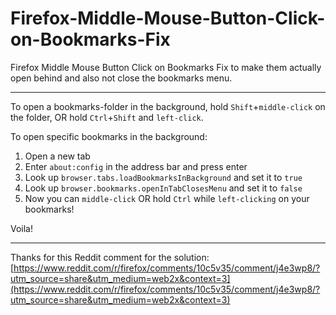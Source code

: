 # Firefox-Middle-Mouse-Button-Click-on-Bookmarks-Fix
Firefox Middle Mouse Button Click on Bookmarks Fix to make them actually open behind and also not close the bookmarks menu.

***

To open a bookmarks-folder in the background, hold `Shift`+`middle-click` on the folder, OR hold `Ctrl`+`Shift` and `left-click`.

To open specific bookmarks in the background:

1. Open a new tab
2. Enter `about:config` in the address bar and press enter
3. Look up `browser.tabs.loadBookmarksInBackground` and set it to `true`
4. Look up `browser.bookmarks.openInTabClosesMenu` and set it to `false`
5. Now you can `middle-click` OR hold `Ctrl` while `left-clicking` on your bookmarks!

Voila!

***

Thanks for this Reddit comment for the solution: [https://www.reddit.com/r/firefox/comments/10c5v35/comment/j4e3wp8/?utm_source=share&utm_medium=web2x&context=3](https://www.reddit.com/r/firefox/comments/10c5v35/comment/j4e3wp8/?utm_source=share&utm_medium=web2x&context=3)
